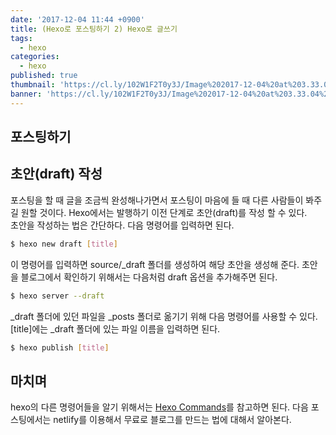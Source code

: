 ```yaml
---
date: '2017-12-04 11:44 +0900'
title: (Hexo로 포스팅하기 2) Hexo로 글쓰기
tags:
  - hexo
categories:
  - hexo
published: true
thumbnail: 'https://cl.ly/102W1F2T0y3J/Image%202017-12-04%20at%203.33.04%20AM.png'
banner: 'https://cl.ly/102W1F2T0y3J/Image%202017-12-04%20at%203.33.04%20AM.png'
---
```

## 포스팅하기

## 초안(draft) 작성
포스팅을 할 때 글을 조금씩 완성해나가면서 포스팅이 마음에 들 때 다른 사람들이 봐주길 원할 것이다. Hexo에서는 발행하기 이전 단계로 초안(draft)를 작성 할 수 있다.</br>
초안을 작성하는 법은 간단하다. 다음 명령어를 입력하면 된다.
```bash
$ hexo new draft [title]
```
이 명령어를 입력하면 source/_draft 폴더를 생성하여 해당 초안을 생성해 준다.
초안을 블로그에서 확인하기 위해서는 다음처럼 draft 옵션을 추가해주면 된다.
```bash
$ hexo server --draft
```

_draft 폴더에 있던 파일을 _posts 폴더로 옮기기 위해 다음 명령어를 사용할 수 있다.
[title]에는 _draft 폴더에 있는 파일 이름을 입력하면 된다.
```bash
$ hexo publish [title]
```

## 마치며
hexo의 다른 명령어들을 알기 위해서는 [Hexo Commands](https://hexo.io/ko/docs/commands.html)를 참고하면 된다.
다음 포스팅에서는 netlify를 이용해서 무료로 블로그를 만드는 법에 대해서 알아본다.
